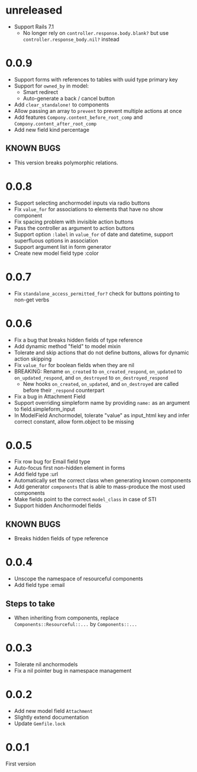 # unreleased
- Support Rails 7.1
  - No longer rely on `controller.response.body.blank?` but use `controller.response_body.nil?` instead

# 0.0.9

- Support forms with references to tables with uuid type primary key
- Support for `owned_by` in model:
  - Smart redirect
  - Auto-generate a back / cancel button
- Add `clear_standalone!` to components
- Allow passing an array to `prevent` to prevent multiple actions at once
- Add features `Compony.content_before_root_comp` and `Compony.content_after_root_comp`
- Add new field kind percentage

## KNOWN BUGS

- This version breaks polymorphic relations.

# 0.0.8

- Support selecting anchormodel inputs via radio buttons
- Fix `value_for` for associations to elements that have no show component
- Fix spacing problem with invisible action buttons
- Pass the controller as argument to action buttons
- Support option `:label` in `value_for` of date and datetime, support superfluous options in association
- Support argument list in form generator
- Create new model field type :color

# 0.0.7

- Fix `standalone_access_permitted_for?` check for buttons pointing to non-get verbs

# 0.0.6

- Fix a bug that breaks hidden fields of type reference
- Add dynamic method "field" to model mixin
- Tolerate and skip actions that do not define buttons, allows for dynamic action skipping
- Fix `value_for` for boolean fields when they are nil
- BREAKING: Rename `on_created` to `on_created_respond`, `on_updated` to `on_updated_respond`, and `on_destroyed` to `on_destroyed_respond`
  - New hooks `on_created`, `on_updated`, and `on_destroyed` are called before their `_respond` counterpart
- Fix a bug in Attachment Field
- Support overriding simpleform name by providing `name:` as an argument to field.simpleform_input
- In ModelField Anchormodel, tolerate "value" as input_html key and infer correct constant, allow form.object to be missing

# 0.0.5

- Fix row bug for Email field type
- Auto-focus first non-hidden element in forms
- Add field type :url
- Automatically set the correct class when generating known components
- Add generator `components` that is able to mass-produce the most used components
- Make fields point to the correct `model_class` in case of STI
- Support hidden Anchormodel fields

## KNOWN BUGS

- Breaks hidden fields of type reference

# 0.0.4

- Unscope the namespace of resourceful components
- Add field type :email

## Steps to take

- When inheriting from components, replace `Components::Resourceful::...` by `Components::...`

# 0.0.3

- Tolerate nil anchormodels
- Fix a nil pointer bug in namespace management

# 0.0.2

- Add new model field `Attachment`
- Slightly extend documentation
- Update `Gemfile.lock`

# 0.0.1

First version